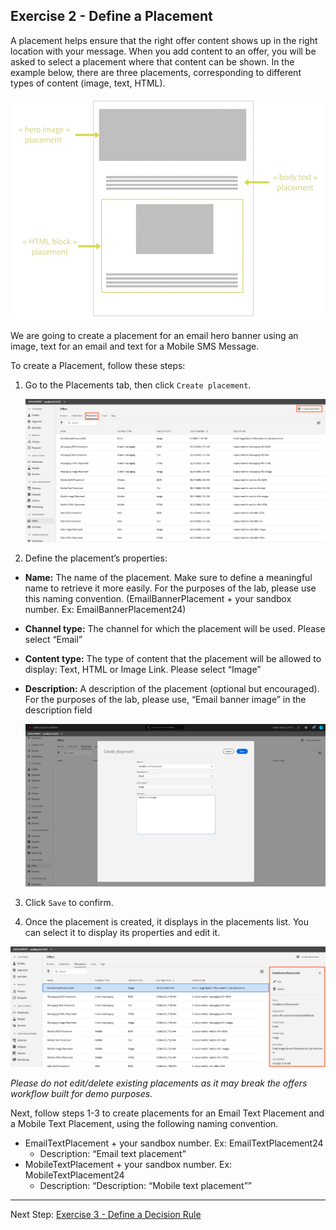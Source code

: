 ## Exercise 2 - Define a Placement

A placement helps ensure that the right offer content shows up in the right location with your message. When you add content to an offer, you will be asked to select a placement where that content can be shown.
In the example below, there are three placements, corresponding to different types of content (image, text, HTML).

   ![Demo](images/offers_placement_schema.png)

We are going to create a placement for an email hero banner using an image, text for an email and text for a Mobile SMS Message.


To create a Placement, follow these steps:


1.	Go to the Placements tab, then click `Create placement`.

    ![Demo](images/create_placement.png)

2.	Define the placement’s properties:

* **Name:** The name of the placement. Make sure to define a meaningful name to retrieve it more easily. For the purposes of the lab, please use this naming convention. (EmailBannerPlacement  + your sandbox number. Ex: EmailBannerPlacement24)
* **Channel type:** The channel for which the placement will be used. Please select “Email”
* **Content type:** The type of content that the placement will be allowed to display: Text, HTML or Image Link. Please select “Image”
* **Description:** A description of the placement (optional but encouraged). For the purposes of the lab, please use, “Email banner image” in the description field


    ![Demo](images/create_placement1.png)
    
3.	Click `Save` to confirm.

4.	Once the placement is created, it displays in the placements list. You can select it to display its properties and edit it. 

![Demo](images/edit_placement.png)

*Please do not edit/delete existing placements as it may break the offers workflow built for demo purposes.*


Next, follow steps 1-3 to create placements for an Email Text Placement and a Mobile Text Placement, using the following naming convention.
* EmailTextPlacement  + your sandbox number. Ex: EmailTextPlacement24
   - Description: “Email text placement”
* MobileTextPlacement  + your sandbox number. Ex: MobileTextPlacement24
   - Description: “Description: “Mobile text placement””  
   

 ---

Next Step: [Exercise 3 - Define a Decision Rule](Exercise3-DecisionRules.md)
